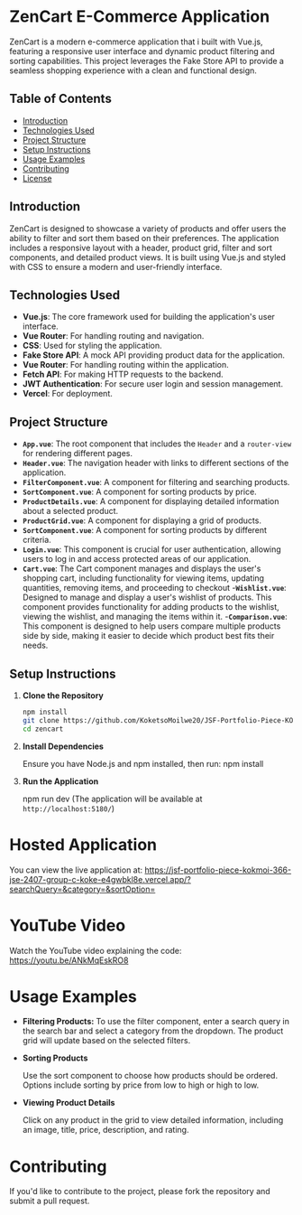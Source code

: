 # ZenCart E-Commerce Application

ZenCart is a modern e-commerce application that i built with Vue.js, featuring a responsive user interface and dynamic product filtering and sorting capabilities. This project leverages the Fake Store API to provide a seamless shopping experience with a clean and functional design.

## Table of Contents

- [Introduction](#introduction)
- [Technologies Used](#technologies-used)
- [Project Structure](#project-structure)
- [Setup Instructions](#setup-instructions)
- [Usage Examples](#usage-examples)
- [Contributing](#contributing)
- [License](#license)

## Introduction

ZenCart is designed to showcase a variety of products and offer users the ability to filter and sort them based on their preferences. The application includes a responsive layout with a header, product grid, filter and sort components, and detailed product views. It is built using Vue.js and styled with CSS to ensure a modern and user-friendly interface.

## Technologies Used

- **Vue.js**: The core framework used for building the application's user interface.
- **Vue Router**: For handling routing and navigation.
- **CSS**:  Used for styling the application.
- **Fake Store API**: A mock API providing product data for the application.
- **Vue Router**: For handling routing within the application.
- **Fetch API**: For making HTTP requests to the backend.
- **JWT Authentication**: For secure user login and session management.
- **Vercel**: For deployment.

## Project Structure

- **`App.vue`**: The root component that includes the `Header` and a `router-view` for rendering different pages.
- **`Header.vue`**: The navigation header with links to different sections of the application.
- **`FilterComponent.vue`**: A component for filtering and searching products.
- **`SortComponent.vue`**: A component for sorting products by price.
- **`ProductDetails.vue`**: A component for displaying detailed information about a selected product.
- **`ProductGrid.vue`**: A component for displaying a grid of products.
- **`SortComponent.vue`**: A component for sorting products by different criteria.
- **`Login.vue`**: This component is crucial for user authentication, allowing users to log in and access protected areas of our application.
- **`Cart.vue`**: The Cart component manages and displays the user's shopping cart, including functionality for viewing items, updating quantities, removing items, and proceeding to checkout
-**`Wishlist.vue`**: Designed to manage and display a user's wishlist of products. This component provides functionality for adding products to the wishlist, viewing the wishlist, and managing the items within it.
-**`Comparison.vue`**: This component is designed to help users compare multiple products side by side, making it easier to decide which product best fits their needs.

## Setup Instructions

1. **Clone the Repository**
   ```bash
   npm install
   git clone https://github.com/KoketsoMoilwe20/JSF-Portfolio-Piece-KOKMOI366-JSE2407-GroupC-Koketso-Moilwe-JSF04.git
   cd zencart

2. **Install Dependencies**

    Ensure you have Node.js and npm installed, then run: npm install

3. **Run the Application**

    npm run dev (The application will be available at ` http://localhost:5180/`)

# Hosted Application

You can view the live application at: https://jsf-portfolio-piece-kokmoi-366-jse-2407-group-c-koke-e4gwbkl8e.vercel.app/?searchQuery=&category=&sortOption=

# YouTube Video

Watch the YouTube video explaining the code: https://youtu.be/ANkMqEskRO8

# Usage Examples

+ **Filtering Products:**
    To use the filter component, enter a search query in the search bar and select a category from the dropdown. The product grid will update based on the selected filters.

+ **Sorting Products**

    Use the sort component to choose how products should be ordered. Options include sorting by price from low to high or high to low.

+ **Viewing Product Details**

    Click on any product in the grid to view detailed information, including an image, title, price, description, and rating.


# Contributing

If you'd like to contribute to the project, please fork the repository and submit a pull request. 
